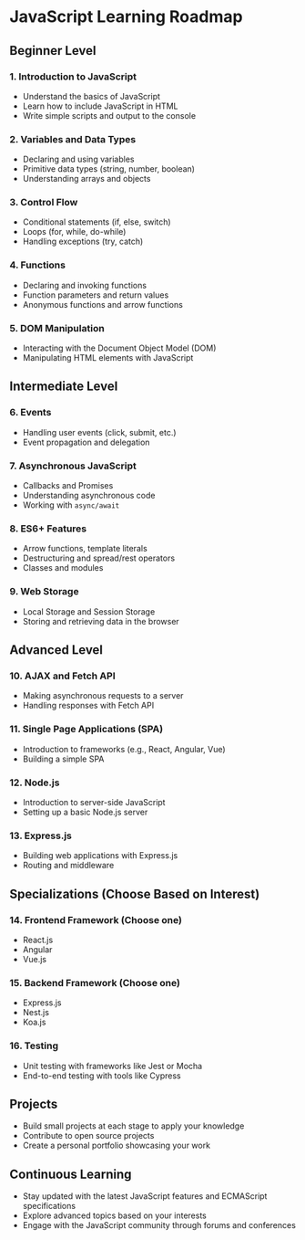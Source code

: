 # JavaScript Learning Roadmap

## Beginner Level

### 1. Introduction to JavaScript
   - Understand the basics of JavaScript
   - Learn how to include JavaScript in HTML
   - Write simple scripts and output to the console

### 2. Variables and Data Types
   - Declaring and using variables
   - Primitive data types (string, number, boolean)
   - Understanding arrays and objects

### 3. Control Flow
   - Conditional statements (if, else, switch)
   - Loops (for, while, do-while)
   - Handling exceptions (try, catch)

### 4. Functions
   - Declaring and invoking functions
   - Function parameters and return values
   - Anonymous functions and arrow functions

### 5. DOM Manipulation
   - Interacting with the Document Object Model (DOM)
   - Manipulating HTML elements with JavaScript

## Intermediate Level

### 6. Events
   - Handling user events (click, submit, etc.)
   - Event propagation and delegation

### 7. Asynchronous JavaScript
   - Callbacks and Promises
   - Understanding asynchronous code
   - Working with `async/await`

### 8. ES6+ Features
   - Arrow functions, template literals
   - Destructuring and spread/rest operators
   - Classes and modules

### 9. Web Storage
   - Local Storage and Session Storage
   - Storing and retrieving data in the browser

## Advanced Level

### 10. AJAX and Fetch API
   - Making asynchronous requests to a server
   - Handling responses with Fetch API

### 11. Single Page Applications (SPA)
   - Introduction to frameworks (e.g., React, Angular, Vue)
   - Building a simple SPA

### 12. Node.js
   - Introduction to server-side JavaScript
   - Setting up a basic Node.js server

### 13. Express.js
   - Building web applications with Express.js
   - Routing and middleware

## Specializations (Choose Based on Interest)

### 14. Frontend Framework (Choose one)
   - React.js
   - Angular
   - Vue.js

### 15. Backend Framework (Choose one)
   - Express.js
   - Nest.js
   - Koa.js

### 16. Testing
   - Unit testing with frameworks like Jest or Mocha
   - End-to-end testing with tools like Cypress

## Projects
   - Build small projects at each stage to apply your knowledge
   - Contribute to open source projects
   - Create a personal portfolio showcasing your work

## Continuous Learning
   - Stay updated with the latest JavaScript features and ECMAScript specifications
   - Explore advanced topics based on your interests
   - Engage with the JavaScript community through forums and conferences

